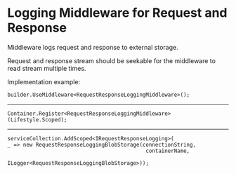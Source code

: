 # Logging Middleware for Request and Response

Middleware logs request and response to external storage.

Request and response stream should be seekable for the middleware to read stream multiple times.

Implementation example:


    builder.UseMiddleware<RequestResponseLoggingMiddleware>();
---

    Container.Register<RequestResponseLoggingMiddleware>(Lifestyle.Scoped);
---

    serviceCollection.AddScoped<IRequestResponseLogging>(
    _ => new RequestResponseLoggingBlobStorage(connectionString, 
                                                containerName, 
                                                ILogger<RequestResponseLoggingBlobStorage>));

